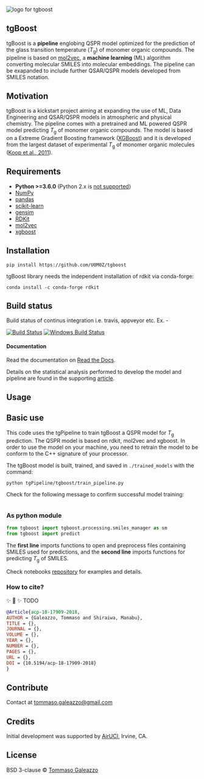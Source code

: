 ![logo for tgboost](./images/tgBoost_logo.png)


## tgBoost
tgBoost is a **pipeline** englobing QSPR model optimized for the prediction of the glass transition temperature (<em>T</em><sub>g</sub>) of monomer organic compounds. The pipeline is based on [mol2vec](https://mol2vec.readthedocs.io/en/latest/), a **machine learning** (ML) algorithm converting molecular SMILES into molecular embeddings. The pipeline can be exapanded to include further QSAR/QSPR models developed from SMILES notation.

## Motivation
tgBoost is a kickstart project aiming at expanding the use of ML, Data Engineering and QSAR/QSPR models in atmospheric and physical chemistry. The pipeline comes with a pretrained and ML powered QSPR model predicting <em>T</em><sub>g</sub> of monomer organic compounds. The model is based on a Extreme Gradient Boosting framework ([XGBoost](https://xgboost.readthedocs.io/en/stable/)) and it is developed from the largest dataset of experimental <em>T</em><sub>g</sub> of monomer organic molecules ([Koop et al., 2011](https://pubs.rsc.org/en/content/articlelanding/2011/cp/c1cp22617g)).

## Requirements
* **Python >=3.6.0** (Python 2.x is [not supported](http://www.python3statement.org/))
* [NumPy](http://www.numpy.org/)
* [pandas](http://pandas.pydata.org/)
* [scikit-learn](http://scikit-learn.org/stable/)
* [gensim](https://radimrehurek.com/gensim/)
* [RDKit](http://www.rdkit.org/docs/Install.html)
* [mol2vec](https://github.com/samoturk/mol2vec)
* [xgboost](https://pypi.org/project/xgboost/)

## Installation
`pip install https://github.com/U0M0Z/tgboost`

tgBoost library needs the independent installation of rdkit via conda-forge:

`conda install -c conda-forge rdkit`

## Build status
Build status of continus integration i.e. travis, appveyor etc. Ex. - 

[![Build Status](https://travis-ci.org/akashnimare/foco.svg?branch=master)](https://travis-ci.org/akashnimare/foco)
[![Windows Build Status](https://ci.appveyor.com/api/projects/status/github/akashnimare/foco?branch=master&svg=true)](https://ci.appveyor.com/project/akashnimare/foco/branch/master)

#### Documentation
Read the documentation on [Read the Docs](http://mol2vec.readthedocs.io/en/latest/).

Details on the statistical analysis performed to develop the model and pipeline are found in the supporting [article](https://acp.copernicus.org/articles/18/17909/2018/). 

## Usage
## Basic use
This code uses the tgPipeline to train tgBoost a QSPR model for <em>T</em><sub>g</sub> prediction. The QSPR model is based on rdkit, mol2vec and xgboost. In order to use the model on your machine, you need to retrain the model to be conform to the C++ signature of your processor. 

The tgBoost model is built, trained, and saved in ``` ./trained_models ``` with the command:
```
python tgPipeline/tgboost/train_pipeline.py
```

Check for the following message to confirm successful model training:

```

```



### As python module
```python
from tgboost import tgboost.processing.smiles_manager as sm
from tgboost import predict
```
The **first line** imports functions to open and preprocess files containing SMILES used for predictions, and the **second line** imports functions for predicting <em>T</em><sub>g</sub> of SMILES.

Check notebooks [repository](https://github.com/U0M0Z/tgpipe/tree/main/tgboost/notebooks) for examples and details. 

### How to cite?

✨ 🍰 ✨
TODO

```bib
@Article{acp-18-17909-2018,
AUTHOR = {Galeazzo, Tommaso and Shiraiwa, Manabu},
TITLE = {},
JOURNAL = {},
VOLUME = {},
YEAR = {},
NUMBER = {},
PAGES = {},
URL = {},
DOI = {10.5194/acp-18-17909-2018}
}
```

## Contribute
Contact at tommaso.galeazzo@gmail.com

## Credits
Initial development was supported by [AirUCI](https://airuci.uci.edu), Irvine, CA.

## License
BSD 3-clause © [Tommaso Galeazzo](https://www.tmsglz.com)
